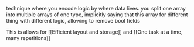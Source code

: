 technique where you encode logic by where data lives.
you split one array into multiple arrays of one type, implicitly saying that this array for different thing with different logic, allowing to remove bool fields

This is allows for [[Efficient layout and storage]] and [[One task at a time, many repetitions]]